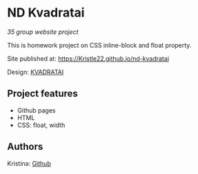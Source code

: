 # ND Kvadratai

_35 group website project_

This is homework project on CSS inline-block and float property.

Site published at: https://Kristle22.github.io/nd-kvadratai

Design: [KVADRATAI](https://cdn.discordapp.com/attachments/950296439051911178/951432465568899082/unknown.png)

## Project features

-   Github pages
-   HTML
-   CSS: float, width

## Authors

Kristina: [Github](https://github.com/Kristle22)